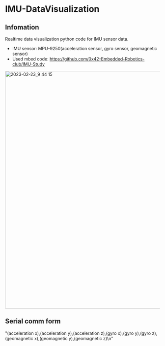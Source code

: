 # IMU-DataVisualization

## Infomation

Realtime data visualization python code for IMU sensor data.

- IMU sensor: MPU-9250(acceleration sensor, gyro sensor, geomagnetic sensor)
- Used mbed code: https://github.com/0x42-Embedded-Robotics-club/IMU-Study

<img width="773" alt="2023-02-23_9 44 15" src="https://user-images.githubusercontent.com/26504096/220912335-8f608451-1ef8-44bc-b15b-e3e23a3db521.png">

## Serial comm form

"(acceleration x),(acceleration y),(acceleration z),(gyro x),(gyro y),(gyro z),(geomagnetic x),(geomagnetic y),(geomagnetic z)\n"
